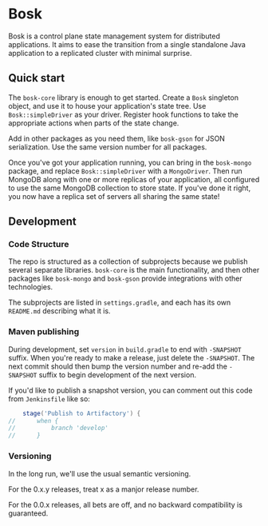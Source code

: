 # Bosk
Bosk is a control plane state management system for distributed applications.
It aims to ease the transition from a single standalone Java application to a replicated cluster
with minimal surprise.

## Quick start

The `bosk-core` library is enough to get started.
Create a `Bosk` singleton object, and use it to house your application's state tree.
Use `Bosk::simpleDriver` as your driver.
Register hook functions to take the appropriate actions when parts of the state change.

Add in other packages as you need them,
like `bosk-gson` for JSON serialization.
Use the same version number for all packages.

Once you've got your application running,
you can bring in the `bosk-mongo` package,
and replace `Bosk::simpleDriver` with a `MongoDriver`.
Then run MongoDB along with one or more replicas of your application,
all configured to use the same MongoDB collection to store state.
If you've done it right, you now have a replica set of servers all sharing the same state!

## Development

### Code Structure

The repo is structured as a collection of subprojects because we publish several separate libraries.
`bosk-core` is the main functionality, and then other packages like `bosk-mongo` and `bosk-gson`
provide integrations with other technologies.

The subprojects are listed in `settings.gradle`, and each has its own `README.md` describing what it is.

### Maven publishing

During development, set `version` in `build.gradle` to end with `-SNAPSHOT` suffix.
When you're ready to make a release, just delete the `-SNAPSHOT`.
The next commit should then bump the version number and re-add the `-SNAPSHOT` suffix
to begin development of the next version.

If you'd like to publish a snapshot version, you can comment out this code from `Jenkinsfile` like so:

```groovy
    stage('Publish to Artifactory') {
//      when {
//          branch 'develop'
//      }
```

### Versioning

In the long run, we'll use the usual semantic versioning.

For the 0.x.y releases, treat x as a manjor release number.

For the 0.0.x releases, all bets are off, and no backward compatibility is guaranteed.
